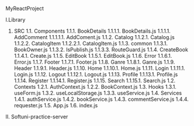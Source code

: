 
MyReactProject

I.Library

  1. SRC
    1.1. Components
        1.1.1. BookDetails
           1.1.1.1. BookDetails.js
           1.1.1.1. AddComment
             1.1.1.1.1. AddComent.js
        1.1.2. Catalog
           1.1.2.1. Catalog.js
           1.1.2.2. CatalogItem
             1.1.2.2.1. CatalogItem.js
        1.1.3. common
           1.1.3.1. BookOwner.js
           1.1.3.2. IsPublish.js
           1.1.3.3. RouteGuard.js
        1.1.4. CreateBook
           1.1.4.1. Create.js
        1.1.5. EditBook
           1.1.5.1. EditBook.js
        1.1.6. Error
           1.1.6.1. Error.js
        1.1.7. Footer
           1.1.7.1. Footer.js
        1.1.8. Ganre
           1.1.8.1. Ganre.js
        1.1.9. Header
           1.1.9.1. Header.js
        1.1.10. Home
           1.1.10.1. Home.js
        1.1.11. Login
           1.1.11.1. Login.js
        1.1.12. Logout
           1.1.12.1. Logout.js
        1.1.13. Profile
           1.1.13.1. Profile.js
        1.1.14. Register
           1.1.14.1. Register.js
        1.1.15. Search
           1.1.15.1. Search.js
    1.2. Contexts
        1.2.1. AuthContext.js
        1.2.2. BookContext.js
    1.3. Hooks
        1.3.1. useForm.js
        1.3.2. useLocalStorage.js
        1.3.3. useService.js
    1.4. Services
        1.4.1. authService.js
        1.4.2. bookService.js
        1.4.3. commentService.js
        1.4.4. requester.js
    1.5. App.js
    1.6. index.js

II. Softuni-practice-server